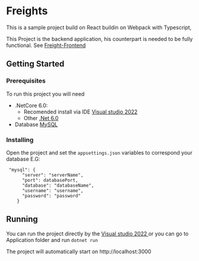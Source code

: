 # Freights

This is a sample project build on React buildin on Webpack with Typescript,

This Project is the backend application, his counterpart is needed to be fully functional. See [Freight-Frontend](https://github.com/mebur56/Freight-Frontend)


## Getting Started

### Prerequisites

To run this project you will need 
- .NetCore 6.0:
    - Recomended install via IDE [Visual studio 2022 ](https://visualstudio.microsoft.com/pt-br/vs/community/) 
    - Other [.Net 6.0](https://dotnet.microsoft.com/en-us/download/dotnet/6.0)
- Database [MySQL](https://dev.mysql.com/downloads/mysql/)




### Installing

Open the project and set the ``appsettings.json`` variables to correspond your database E.G:

```
 "mysql": {
      "server": "serverName",
      "port": databasePort,
      "database": "databaseName",
      "username": "username",
      "password": "password"
    }
```

<!-- ## Running unit tests

TODO -->

## Running

You can run the project directly by the [Visual studio 2022 ](https://visualstudio.microsoft.com/pt-br/vs/community/) or you can go to Application folder and run 
```dotnet run```

The project will automatically start on http://localhost:3000
